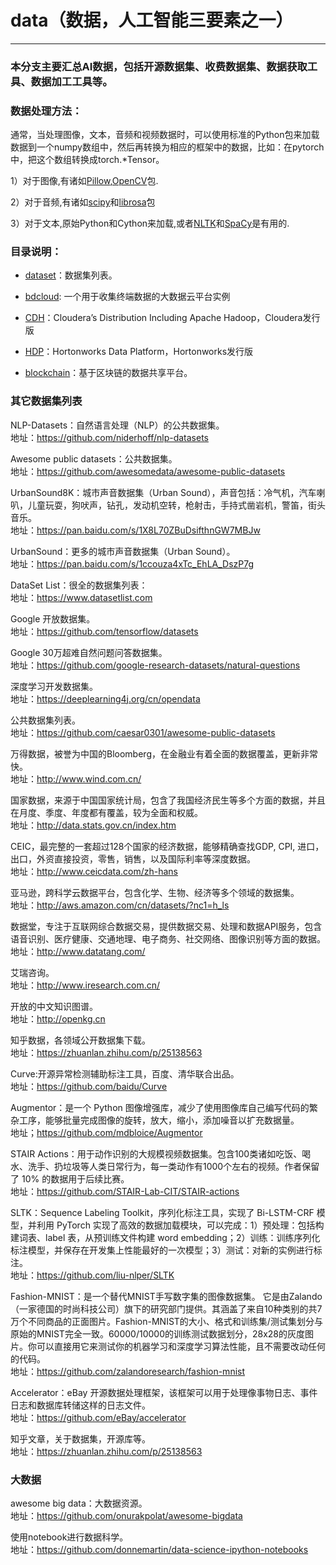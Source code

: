 # data（数据，人工智能三要素之一）
-------------------------------

### 本分支主要汇总AI数据，包括开源数据集、收费数据集、数据获取工具、数据加工工具等。

### 数据处理方法：

通常，当处理图像，文本，音频和视频数据时，可以使用标准的Python包来加载数据到一个numpy数组中，然后再转换为相应的框架中的数据，比如：在pytorch中，把这个数组转换成torch.*Tensor。

1）对于图像,有诸如[Pillow](https://github.com/python-pillow/Pillow),[OpenCV](https://github.com/italojs/awesome-opencv)包.

2）对于音频,有诸如[scipy](https://github.com/scipy/scipy)和[librosa](https://github.com/librosa/librosa)包

3）对于文本,原始Python和Cython来加载,或者[NLTK](https://github.com/nltk/nltk)和[SpaCy](https://github.com/explosion/spaCy)是有用的.

### 目录说明：

* [dataset](https://github.com/jamess010/AIOpen/edit/master/data/dataset)：数据集列表。

* [bdcloud](https://github.com/jamess010/AIOpen/edit/master/data/bdcloud): 一个用于收集终端数据的大数据云平台实例

* [CDH](https://github.com/jamess010/AIOpen/edit/master/data/CDH)：Cloudera’s Distribution Including Apache Hadoop，Cloudera发行版

* [HDP](https://github.com/jamess010/AIOpen/edit/master/data/HDP)：Hortonworks Data Platform，Hortonworks发行版

* [blockchain](https://github.com/jamess010/AIOpen/edit/master/data/blockchain)：基于区块链的数据共享平台。

### 其它数据集列表

NLP-Datasets：自然语言处理（NLP）的公共数据集。</br>
地址：https://github.com/niderhoff/nlp-datasets

Awesome public datasets：公共数据集。</br>
地址：https://github.com/awesomedata/awesome-public-datasets

UrbanSound8K：城市声音数据集（Urban Sound），声音包括：冷气机，汽车喇叭，儿童玩耍，狗吠声，钻孔，发动机空转，枪射击，手持式凿岩机，警笛，街头音乐。</br>
地址：https://pan.baidu.com/s/1X8L70ZBuDsifthnGW7MBJw

UrbanSound：更多的城市声音数据集（Urban Sound）。</br>
地址：https://pan.baidu.com/s/1ccouza4xTc_EhLA_DszP7g

DataSet List：很全的数据集列表：</br>
地址：https://www.datasetlist.com

Google 开放数据集。</br>
地址：https://github.com/tensorflow/datasets

Google 30万超难自然问题问答数据集。</br>
地址：https://github.com/google-research-datasets/natural-questions

深度学习开发数据集。</br>
地址：https://deeplearning4j.org/cn/opendata

公共数据集列表。</br>
地址：https://github.com/caesar0301/awesome-public-datasets

万得数据，被誉为中国的Bloomberg，在金融业有着全面的数据覆盖，更新非常快。</br>
地址：http://www.wind.com.cn/

国家数据，来源于中国国家统计局，包含了我国经济民生等多个方面的数据，并且在月度、季度、年度都有覆盖，较为全面和权威。</br>
地址：http://data.stats.gov.cn/index.htm

CEIC，最完整的一套超过128个国家的经济数据，能够精确查找GDP, CPI, 进口，出口，外资直接投资，零售，销售，以及国际利率等深度数据。</br>
地址：http://www.ceicdata.com/zh-hans

亚马逊，跨科学云数据平台，包含化学、生物、经济等多个领域的数据集。</br>
地址：http://aws.amazon.com/cn/datasets/?nc1=h_ls

数据堂，专注于互联网综合数据交易，提供数据交易、处理和数据API服务，包含语音识别、医疗健康、交通地理、电子商务、社交网络、图像识别等方面的数据。</br>
地址：http://www.datatang.com/

艾瑞咨询。</br>
地址：http://www.iresearch.com.cn/

开放的中文知识图谱。</br>
地址：http://openkg.cn

知乎数据，各领域公开数据集下载。</br>
地址：https://zhuanlan.zhihu.com/p/25138563

Curve:开源异常检测辅助标注工具，百度、清华联合出品。</br>
地址：https://github.com/baidu/Curve

Augmentor：是一个 Python 图像增强库，减少了使用图像库自己编写代码的繁杂工序，能够批量完成图像的旋转，放大，缩小，添加噪音以扩充数据量。</br>
地址；https://github.com/mdbloice/Augmentor


STAIR Actions：用于动作识别的大规模视频数据集。包含100类诸如吃饭、喝水、洗手、扔垃圾等人类日常行为，每一类动作有1000个左右的视频。作者保留了 10% 的数据用于后续比赛。</br>
地址：https://github.com/STAIR-Lab-CIT/STAIR-actions

SLTK：Sequence Labeling Toolkit，序列化标注工具，实现了 Bi-LSTM-CRF 模型，并利用 PyTorch 实现了高效的数据加载模块，可以完成：1）预处理：包括构建词表、label 表，从预训练文件构建 word embedding；2）训练：训练序列化标注模型，并保存在开发集上性能最好的一次模型；3）测试：对新的实例进行标注。</br>
地址：https://github.com/liu-nlper/SLTK


Fashion-MNIST：是一个替代MNIST手写数字集的图像数据集。 它是由Zalando（一家德国的时尚科技公司）旗下的研究部门提供。其涵盖了来自10种类别的共7万个不同商品的正面图片。Fashion-MNIST的大小、格式和训练集/测试集划分与原始的MNIST完全一致。60000/10000的训练测试数据划分，28x28的灰度图片。你可以直接用它来测试你的机器学习和深度学习算法性能，且不需要改动任何的代码。</br>
地址：https://github.com/zalandoresearch/fashion-mnist

Accelerator：eBay 开源数据处理框架，该框架可以用于处理像事物日志、事件日志和数据库转储这样的日志文件。</br>
地址：https://github.com/eBay/accelerator

知乎文章，关于数据集，开源库等。</br>
地址：https://zhuanlan.zhihu.com/p/25138563

### 大数据

awesome big data：大数据资源。</br>
地址：https://github.com/onurakpolat/awesome-bigdata

使用notebook进行数据科学。</br>
地址：https://github.com/donnemartin/data-science-ipython-notebooks


